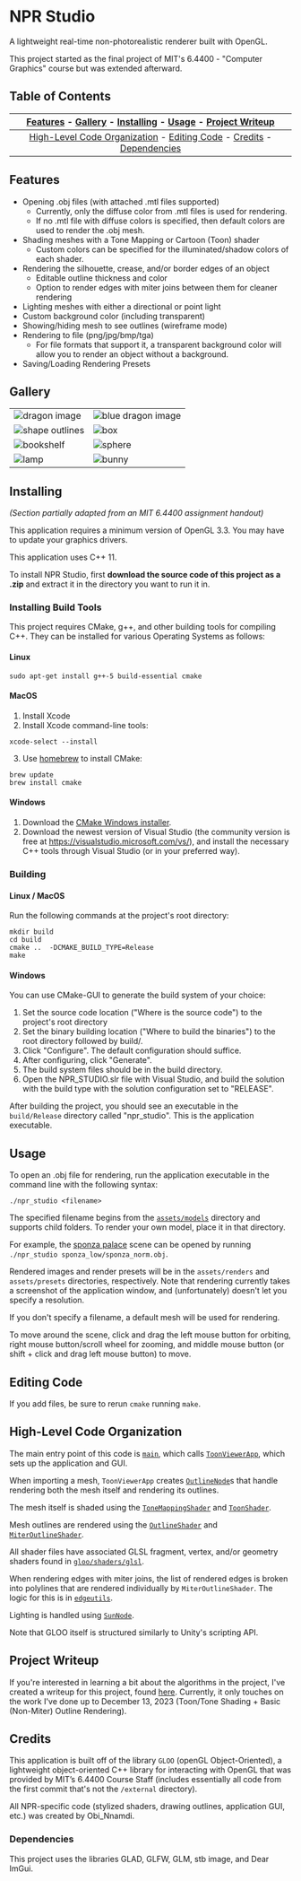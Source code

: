 # NPR Studio
A lightweight real-time non-photorealistic renderer built with OpenGL. 

This project started as the final project of MIT's 6.4400 - "Computer Graphics" course but was extended afterward.

## Table of Contents

| [Features](#features) - [Gallery](#gallery) -  [Installing](#installing) - [Usage](#usage) - [Project Writeup](#project-writeup)| 
| :----------------------------------------------------------: |
| [High-Level Code Organization](#high-level-code-organization) - [Editing Code](#editing-code) - [Credits](#credits) - [Dependencies](#dependencies)|

## Features

* Opening .obj files (with attached .mtl files supported)
  * Currently, only the diffuse color from .mtl files is used for rendering.
  * If no .mtl file with diffuse colors is specified, then default colors are used to render the .obj mesh.
* Shading meshes with a Tone Mapping or Cartoon (Toon) shader
  * Custom colors can be specified for the illuminated/shadow colors of each shader.
* Rendering the silhouette, crease, and/or border edges of an object
  * Editable outline thickness and color
  * Option to render edges with miter joins between them for cleaner rendering
* Lighting meshes with either a directional or point light
* Custom background color (including transparent)
* Showing/hiding mesh to see outlines (wireframe mode)
* Rendering to file (png/jpg/bmp/tga)
  * For file formats that support it, a transparent background color will allow you to render an object without a background.
* Saving/Loading Rendering Presets

## Gallery
| | |
|--|--|
|![dragon image](./assets/screenshots/dragon.png) | ![blue dragon image](./assets/screenshots/blue_eyes_white_dragon.png) |
| ![shape outlines](./assets/screenshots/shape_outlines.png)  | ![box](./assets/screenshots/box.png)|
| ![bookshelf](assets/screenshots/bookshelf_blueprint.png)|![sphere](./assets/screenshots/temp_sphere.png) |
| ![lamp](assets/screenshots/lamp.png) | ![bunny](./assets/screenshots/bunny.png) |

## Installing
*(Section partially adapted from an MIT 6.4400 assignment handout)*

This application requires a minimum version of OpenGL 3.3. You may have to update your graphics drivers.

This application uses C++ 11.

To install NPR Studio, first **download the source code of this project as a .zip** and extract it in the directory you want to run it in.

### Installing Build Tools

This project requires CMake, g++, and other building tools for compiling C++. They can be installed for various Operating Systems as follows:

#### Linux
```Shell
sudo apt-get install g++-5 build-essential cmake
```
#### MacOS
1. Install Xcode
2. Install Xcode command-line tools:
```Shell
xcode-select --install
```
3. Use [homebrew](https://brew.sh/) to install CMake:
```Shell
brew update
brew install cmake
```
#### Windows
1. Download the [CMake Windows installer](https://cmake.org/download/).
2. Download the newest version of Visual Studio (the community version is free at https://visualstudio.microsoft.com/vs/), and install the necessary C++ tools through Visual Studio (or in your preferred way).

### Building
#### Linux / MacOS
Run the following commands at the project's root directory:
```Shell
mkdir build
cd build
cmake ..  -DCMAKE_BUILD_TYPE=Release
make
```
#### Windows
You can use CMake-GUI to generate the build system of your choice:
1. Set the source code location ("Where is the source code") to the project's root directory
2. Set the binary building location ("Where to build the binaries") to the root directory followed by build/.
3. Click "Configure". The default configuration should suffice.
4. After configuring, click "Generate".
5. The build system files should be in the build directory.
6. Open the NPR_STUDIO.slr file with Visual Studio, and build the solution with the build type with the solution configuration set to "RELEASE".

After building the project, you should see an executable in the `build/Release` directory called "npr_studio". This is the application executable.

## Usage
To open an .obj file for rendering, run the application executable in the command line with the following syntax:

```Shell
./npr_studio <filename>
```

The specified filename begins from the [`assets/models`](./assets/models/) directory and supports child folders. To render your own model, place it in that directory.

For example, the [sponza palace](./assets/models/sponza_low) scene can be opened by running `./npr_studio sponza_low/sponza_norm.obj`.

Rendered images and render presets will be in the `assets/renders` and `assets/presets` directories, respectively. Note that rendering currently takes a screenshot of the application window, and (unfortunately) doesn't let you specify a resolution.

If you don't specify a filename, a default mesh will be used for rendering.

To move around the scene, click and drag the left mouse button for orbiting, right mouse button/scroll wheel for zooming, and middle mouse button (or shift + click and drag left mouse button) to move.

## Editing Code
If you add files, be sure to rerun `cmake` running `make`.

## High-Level Code Organization
The main entry point of this code is [`main`](./main_code/npr_studio/main.cpp), which calls [`ToonViewerApp`](./main_code/npr_studio/ToonViewerApp.hpp), which sets up the application and GUI.

When importing a mesh, `ToonViewerApp` creates [`OutlineNode`](./main_code/npr_studio/OutlineNode.hpp)s that handle rendering both the mesh itself and rendering its outlines.

The mesh itself is shaded using the [`ToneMappingShader`](./gloo/shaders/ToneMappingShader.hpp) and [`ToonShader`](./gloo/shaders/ToonShader.hpp). 

Mesh outlines are rendered using the [`OutlineShader`](./gloo/shaders/OutlineShader.hpp) and [`MiterOutlineShader`](./gloo/shaders/MiterOutlineShader.hpp).

All shader files have associated GLSL fragment, vertex, and/or geometry shaders found in [`gloo/shaders/glsl`](./gloo/shaders/glsl/).

When rendering edges with miter joins, the list of rendered edges is broken into polylines that are rendered individually by `MiterOutlineShader`. The logic for this is in [`edgeutils`](./main_code/common/edgeutils.hpp).

Lighting is handled using [`SunNode`](./main_code/npr_studio/SunNode.hpp).

Note that GLOO itself is structured similarly to Unity's scripting API.

## Project Writeup
If you're interested in learning a bit about the algorithms in the project, I've created a writeup for this project, found [here](https://www.mit.edu/~obin/2023-2024/Semester_1/6_4400/final_project/writeup.pdf). Currently, it only touches on the work I've done up to December 13, 2023 (Toon/Tone Shading + Basic (Non-Miter) Outline Rendering).


## Credits
This application is built off of the library `GLOO` (openGL Object-Oriented), a lightweight object-oriented C++ library for interacting with OpenGL that was provided by MIT’s 6.4400 Course Staff (includes essentially all code from the first commit that's not the `/external` directory).

All NPR-specific code (stylized shaders, drawing outlines, application GUI, etc.) was created by Obi_Nnamdi.

### Dependencies
This project uses the libraries GLAD, GLFW, GLM, stb image, and Dear ImGui.